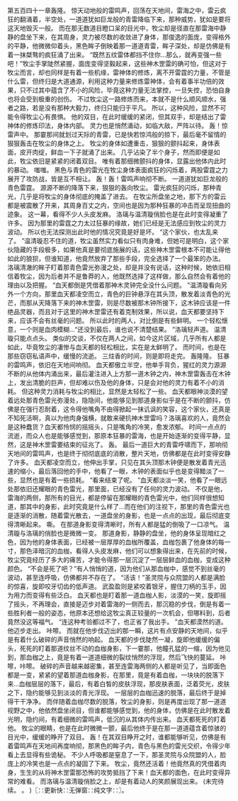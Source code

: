 第五百四十一章轰隆。
惊天动地般的雷鸣声，回荡在天地间，雷海之中，雷云疯狂的翻涌着，半空处，一道道犹如巨龙般的青雷降临下来，那种威势，犹如是要将这天地毁灭一般。
而在那无数道目瞪口呆的目光中，牧尘却是径直在那雷海中静静的盘坐下来，在其周身，灵力被尽数的收敛进了身体，那俊逸的面庞，变得格外的平静，他微微仰着头，黑色眸子倒映着那一道道青雷，眸子深处，却是仿佛是有着一抹桀骜的疯狂涌了出来。
“既然五纹雷体都挡不住你...那么，就再变强一些吧！”牧尘手掌陡然紧握，面庞变得坚毅起来，这些神木罡雷的确可怕，但这对于牧尘而言，却也同样是有着一些机缘，雷神体的修炼，离不开雷霆的力量，不管是什么雷，但终归是大道通源，利用这种力量来修炼雷神体，会有着事半功倍的效果，只不过其中蕴含了不小的风险，毕竟这种力量无法掌控，一旦失控，恐怕自身也将会受到极重的创伤。
不过牧尘这一路修炼而来，本就不是什么顺风顺水，强者之路，若是没有那种大毅力，终归只能归于平凡。
所以，这种风险，显然不可能令得牧尘心有畏惧。
他的双目，在此时缓缓的紧闭，但其双手，却是结出了雷神体的修炼印法，身体内部。
灵力也是悄然涌动，如临大敌，严阵以待。
轰！惊雷声中。
那霎那间就划过天际的青雷，已是快若惊鸿般的掠下，最后毫不留情的狠狠轰击在牧尘的身体之上。
牧尘的身体如遭重击，狠狠的颤抖起来，身体表面，皮开肉绽，鲜血一下子就涌了出来。
几乎沾染了半个身子，然而即便是如此，牧尘依旧是紧紧的闭着双目。
唯有着那细微颤抖的身体，显露出他体内此时的暴动。
嗤嗤。
黑色与青色的雷光在牧尘身体表面疯狂的闪烁着，两股雷霆之力展开了攻防战，皆是互不相让。
轰！轰！雷鸣声响彻不断。
一道道犹如巨龙般的青色雷霆。
源源不断的降落下来，狠狠的轰向牧尘。
雷光疯狂的闪烁，那种青光，几乎是将牧尘的身体彻底的掩盖了进去。
在牧尘所盘坐之地，那下方的雷云都是被震散了开来，其周身百丈之内，空间也是因为那种狂暴的冲击而呈现扭曲的迹象。
这一幕，看得不少人头皮发麻。
洛璃与温清璇俏脸也是在此时变得凝重了许多。
因为那里的雷霆之力太过狂暴的缘故，她们已经是无法感应到牧尘的灵力波动。
所以也无法探测出此时他的情况究竟是好是坏。
“这个家伙，也太乱来了。
”温清璇忍不住的道，牧尘虽然实力看似只有肉身难，但她可是明白，这个家伙隐藏的手段极多，如果他真是要彻底施展的话，这些神木罡雷根本不可能让得他如此的狼狈，但谁知道，他竟然放弃了那些手段，完全选择了一个最笨的办法。
洛璃清澈的眸子盯着那青色雷光弥漫之处，却是并没有说话，这种时候，她依旧相信着牧尘，因为后者并不是鲁莽的人，他既然选择了这样做，那么自然会有着他的理由以及把握。
“血天都倒是凭借着那神木灵钟完全没什么问题。
”温清璇看向另外一个方向，那里血天都凌空而立，青色的巨钟悬浮在其头顶，散发着淡青色的光芒，而那从天降落下来的神木罡雷，则是尽数被那木钟所接下，这木钟应该是一件绝品灵器，而且对于这里的神木罡雷还有着克制效果，所以说，血天都要坚持下来，应该不会有丝毫的问题。
所以此时的两人，对比倒是有些鲜明。
一个轻松惬意，一个则是血肉模糊...“还没到最后，谁也说不清楚结果。
”洛璃轻声道。
温清璇只能点点头。
类似的交谈，不仅在两人之间，如今这片区域，几乎所有人都是如此，毕竟牧尘的凄惨与血天都的轻松相比，实在是太鲜明了。
而时间，也是在那些窃窃私语声中，缓慢的流逝。
三炷香的时间，则是即将走完。
轰隆隆。
狂暴的雷鸣声，依旧在天地间响彻。
血天都傲立半空，他单手背负，猩红的灵力源源不断的从他体内涌出来，最后灌注进入上方那一道木钟之内，神木罡雷轰击在木钟上，发出清脆的巨声，但却难以伤及他的身体，只是会对他的灵力有着不小的消耗。
但这种灵力消耗与牧尘的相比，显然是太轻松了一些。
血天都眼神淡漠的望着远处那青色雷光弥漫处，隐隐间，他能够见到那道身影似乎是在不断的颤抖，仿佛是在强行忍耐着，这令得他嘴角不由得掀起一抹讥讽的笑容，这个家伙，还真是不知死活啊，真以为他肉身强横，就敢来硬抗神木罡雷吗？洛璃喜欢的人，竟然会是这种蠢货？血天都怜悯的摇摇头，只是嘴角的冷笑，愈发浓郁。
时间一点点的流逝，而众人也是能够感觉到，那原本狂暴的雷海，也是开始逐渐的变得平静，显然，这是神木罡雷要结束的征兆了。
轰。
最后一道巨大的青雷呼啸而下，那响彻天地间的雷鸣声，也是终于彻彻底底的消散，整片天地，仿佛都是在此时变得安静了许多。
血天都凌空而立，他伸出手掌，只见在其头顶那木钟便是散发着青光迅速的缩小，最后落回他的手中，他看了一眼，木钟的表面似乎也是变得黯淡了一些，显然也是有着一些损耗。
“看来结束了呢。
”血天都淡淡一笑，他看了一眼远处那依旧还耀眼的青色雷光，那里面，已经没有了任何的灵力波动。
不仅是他，雷海的两侧，那所有的目光，都是停留在那耀眼的青色雷光中，他们同样很想知道，那其中的身影，此时究竟是什么样了...而在他们的注视下，那里的青色雷光也是逐渐的消散，随着雷光散去，一道盘坐的身影，也是一点点的出现，最后彻底变得清晰起来。
嘶。
在那道身影变得清晰时，所有人都是猛的倒吸了一口凉气。
温清璇与洛璃的俏脸也是微微一变。
那道身影，静静的盘坐，他的身体呈现暗红之色，因为他的身体表面，已经被一层厚厚的血枷所覆盖，血枷包裹了他身体的每一寸，那色泽暗沉的血枷，看得人头皮发麻，他们可以想象得出来，在先前的时候，牧尘究竟经历了多大的痛苦，才能令得那一层沉淀了一层层鲜血的血枷，变成这种颜色。
“不会是死了吧？”有人悄悄的道，因为他们从那血枷中，感觉不到丝毫的波动，甚至连呼吸，仿佛都并不存在了。
“活该！”圣灵院与众院盟的人都是满脸的惊喜，旋即咬牙切齿的低声道。
武盈盈则是紧咬着银牙，握住刀柄的玉手，因为用力而变得有些泛白。
血天都也是盯着那一道血枷人影，淡漠的一笑，旋即摇了摇头，不再理会，直接是迈步对着雷海的一侧而去，那沉稳的步伐，倒是有着一些胜利者一般的姿态，他原本还想给这牧尘真正较量的一次机会，但哪料到，后者竟然没这等福气。
“连这种考验都过不了，也正省了我出手。
”血天都漠然的道。
他迈步走出。
咔嚓。
而就在他步伐迈出的那一瞬，这片有点安静的天地间，似乎是有着什么破碎的声音悄然的响起。
血天都的步伐陡然一凝，旋即他缓缓的偏头，死死的盯着那道纹丝不动的血枷身影，下一霎那，他瞳孔猛的一缩，因为他见到，那血枷之上，竟是有着一道道细微的裂纹悄然的浮现，然后飞快的蔓延。
咔嚓，咔嚓。
破碎的声音越来越密集，甚至连雷海两侧的人都是听见了，当即面色都是一变，紧紧的望着那道血枷身影，在那里，竟是有着血枷，一块块的脱落下来...血枷层层的落下，最后，有着白皙的皮肤浮现，那皮肤表面，泛着荧光，皮肤之下，隐约能够见到淡淡的青光浮现。
一层层的血枷迅速的脱落，最后终于是掉得干干净净。
而伴随着血枷尽数的脱落，牧尘的身影，则是再度出现了那一道道视野之中，他依然盘坐闭目，但谁都能够感觉到，他的身体，仿佛是在此时散发着光明，隐约间，有着细微的雷鸣声，低沉的从其体内传出来。
血天都死死的盯着他。
牧尘的眼睛，也是在此时微微一颤，最后他终于是在那一道道蕴含着惊骇的目光中，缓缓的睁开了双目。
轰！在其双目睁开之时，谁都能够听见，仿佛是有着雷鸣声在天地间再度响彻，那黑色的眸子内，青色与黑色的雷光交织，令得少年看上去显得有些诡秘。
不少人呼吸都是窒息了一下，那圣灵院与众院盟的人，脸庞上的冷笑也是一点点的凝固了下来。
牧尘，竟然还活着！他竟然真的凭借着肉身，生生的从将神木罡雷那恐怖的攻势抵挡了下来！血天都的面色，在此时变得异常的难看。
而洛璃与温清璇俏脸之上，却是有着动人的笑颜展现出来。
(未完待续。
。
)〖∷更新快∷无弹窗∷纯文字∷〗。

